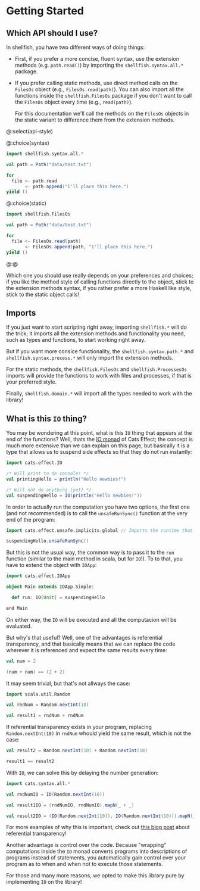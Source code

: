 # Getting Started

## Which API should I use?

In shellfish, you have two different ways of doing things:

- First, if you prefer a more concise, fluent syntax, use the extension methods (e.g. `path.read()`) by importing the `shellfish.syntax.all.*` package.

- If you prefer calling static methods, use direct method calls on the `FilesOs` object (e.g., `FilesOs.read(path)`). You can also import all the functions inside the `shellfish.FilesOs` package if you don't want to call the `FilesOs` object every time (e.g., `read(path)`). 

    For this documentation we'll call the methods on the `FilesOs` objects in the static variant to difference them from the extension methods.

@:select(api-style)

@:choice(syntax)

```scala 3
import shellfish.syntax.all.*

val path = Path("data/test.txt")

for
  file <- path.read
  _    <- path.append("I'll place this here.")
yield ()
```

@:choice(static)

```scala 3
import shellfish.FilesOs

val path = Path("data/test.txt")

for
  file <- FilesOs.read(path)
  _    <- FilesOs.append(path, "I'll place this here.")
yield ()
```

@:@

Which one you should use really depends on your preferences and choices; if you like the method style of calling functions directly to the object, stick to the extension methods syntax, if you rather prefer a more Haskell like style, stick to the static object calls!

## Imports

If you just want to start scripting right away, importing `shellfish.*` will do the trick; it imports all the extension methods and functionality you need, such as types and functions, to start working right away.

But if you want more consice functionality, the `shellfish.syntax.path.*` and `shellfish.syntax.process.*` will only import the extension methods.

For the static methods, the `shellfish.FilesOs` and `shellfish.ProcessesOs` imports will provide the functions to work with files and processes, if that is your preferred style.

Finally, `shellfish.domain.*` will import all the types needed to work with the library!

## What is this `IO` thing?

You may be wondering at this point, what is this `IO` thing that appears at the end of the functions? Well, thats the [IO monad](https://typelevel.org/cats-effect/docs/2.x/datatypes/io) of Cats Effect; the concept is much more extensive than we can explain on this page, but basically it is a type that allows us to suspend side effects so that they do not run instantly:

```scala mdoc
import cats.effect.IO

/* Will print to de console! */
val printingHello = println("Hello newbies!")

/* Will not do anything (yet) */
val suspendingHello = IO(println("Hello newbies!"))
```

In order to actually run the computation you have two options, the first one (and not recommended) is to call the `unsafeRunSync()` function at the very end of the program:

```scala mdoc
import cats.effect.unsafe.implicits.global // Imports the runtime that executes the IO monad

suspendingHello.unsafeRunSync()
```

But this is not the usual way, the common way is to pass it to the `run` function (similar to the main method in scala, but for `IO`!). To to that, you have to extend the object with `IOApp`:

```scala mdoc:silent
import cats.effect.IOApp

object Main extends IOApp.Simple:

  def run: IO[Unit] = suspendingHello

end Main
```

On either way, the `IO` will be executed and all the computacion will be evaluated.

But why's that useful? Well, one of the advantages is referential transparency, and that basically means that we can replace the code wherever it is referenced and expect the same results every time:

```scala mdoc
val num = 2

(num + num) == (2 + 2)
```

It may seem trivial, but that's not allways the case:

```scala mdoc
import scala.util.Random

val rndNum = Random.nextInt(10)

val result1 = rndNum + rndNum
```

If referential transparency exists in your program, replacing `Random.nextInt(10)` in `rndNum` whould yield the same result, which is not the case:

```scala mdoc
val result2 = Random.nextInt(10) + Random.nextInt(10)

result1 == result2
```

With `IO`, we can solve this by delaying the number generation:

```scala mdoc:compile-only
import cats.syntax.all.*

val rndNumIO = IO(Random.nextInt(10))

val result1IO = (rndNumIO, rndNumIO).mapN(_ + _)

val result2IO = (IO(Random.nextInt(10)), IO(Random.nextInt(10))).mapN(_ + _)
```

For more examples of why this is important, check out [this blog post](https://blog.rockthejvm.com/referential-transparency/) about referential transparency!


Another advantage is control over the code. Because "wrapping" computations inside the `IO` monad converts programs into descriptions of programs instead of statements, you automatically gain control over your program as to when and when not to execute those statements.

For those and many more reasons, we opted to make this library pure by implementing `IO` on the library!